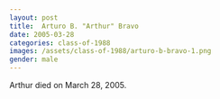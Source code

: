 ```yaml
---
layout: post
title:  Arturo B. "Arthur" Bravo
date: 2005-03-28
categories: class-of-1988
images: /assets/class-of-1988/arturo-b-bravo-1.png
gender: male
---
```

Arthur died on March 28, 2005.
